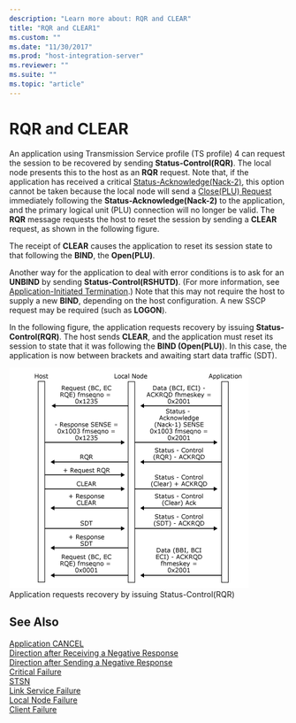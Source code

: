 ```yaml
---
description: "Learn more about: RQR and CLEAR"
title: "RQR and CLEAR1"
ms.custom: ""
ms.date: "11/30/2017"
ms.prod: "host-integration-server"
ms.reviewer: ""
ms.suite: ""
ms.topic: "article"
---
```

# RQR and CLEAR
An application using Transmission Service profile (TS profile) 4 can request the session to be recovered by sending **Status-Control(RQR)**. The local node presents this to the host as an **RQR** request. Note that, if the application has received a critical [Status-Acknowledge(Nack-2)](./status-acknowledge-nack-2-2.md), this option cannot be taken because the local node will send a [Close(PLU) Request](./close-plu-request2.md) immediately following the **Status-Acknowledge(Nack-2)** to the application, and the primary logical unit (PLU) connection will no longer be valid. The **RQR** message requests the host to reset the session by sending a **CLEAR** request, as shown in the following figure.  
  
 The receipt of **CLEAR** causes the application to reset its session state to that following the **BIND**, the **Open(PLU)**.  
  
 Another way for the application to deal with error conditions is to ask for an **UNBIND** by sending **Status-Control(RSHUTD)**. (For more information, see [Application-Initiated Termination](../core/application-initiated-termination1.md).) Note that this may not require the host to supply a new **BIND**, depending on the host configuration. A new SSCP request may be required (such as **LOGON**).  
  
 In the following figure, the application requests recovery by issuing **Status-Control(RQR)**. The host sends **CLEAR**, and the application must reset its session to state that it was following the **BIND (Open(PLU)**). In this case, the application is now between brackets and awaiting start data traffic (SDT).  
  
 ![Image that shows application requests recovery by issuing Status-Control(RQR).](../core/media/32703t.gif "32703t")  
Application requests recovery by issuing Status-Control(RQR)  
  
## See Also  
 [Application CANCEL](../core/application-cancel2.md)   
 [Direction after Receiving a Negative Response](../core/direction-after-receiving-a-negative-response1.md)   
 [Direction after Sending a Negative Response](../core/direction-after-sending-a-negative-response2.md)   
 [Critical Failure](../core/critical-failure2.md)   
 [STSN](../core/stsn2.md)   
 [Link Service Failure](../core/link-service-failure1.md)   
 [Local Node Failure](../core/local-node-failure2.md)   
 [Client Failure](../core/client-failure1.md)
